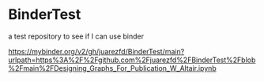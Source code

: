 # BinderTest
a test repository to see if I can use binder



https://mybinder.org/v2/gh/juarezfd/BinderTest/main?urlpath=https%3A%2F%2Fgithub.com%2Fjuarezfd%2FBinderTest%2Fblob%2Fmain%2FDesigning_Graphs_For_Publication_W_Altair.ipynb
